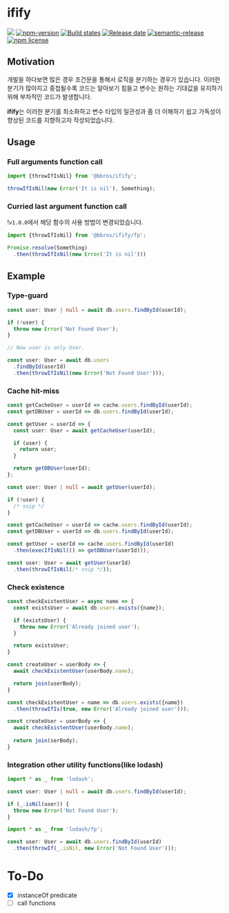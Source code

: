 # ifify

![][version-image] [![npm-version][npm-image]][npm-url] [![Build states][build-state-image]][build-state-url] [![Release date][release-date-image]][release-url]
[![semantic-release][semantic-image]][semantic-url] [![npm license][license-image]][license-url]

## Motivation

개발을 하다보면 많은 경우 조건문을 통해서 로직을 분기하는 경우가 있습니다. 이러한 분기가 많아지고 중첩될수록 코드는 알아보기 힘들고 변수는 원하는 기대값을 유지하기 위해 부차적인 코드가 발생합니다.

**ifify**는 이러한 분기를 최소화하고 변수 타입의 일관성과 좀 더 이해하기 쉽고 가독성이 향상된 코드를 지향하고자 작성되었습니다.

## Usage

### Full arguments function call

```typescript
import {throwIfIsNil} from '@bbros/ifify';

throwIfIsNil(new Error('It is nil'), Something);
```

### Curried last argument function call

!`v1.0.0`에서 해당 함수의 사용 방법이 변경되었습니다.

```typescript
import {throwIfIsNil} from '@bbros/ifify/fp';

Promise.resolve(Something)
  .then(throwIfIsNil(new Error('It is nil')))
```

## Example

### Type-guard

```typescript
const user: User | null = await db.users.findById(userId);

if (!user) {
  throw new Error('Not Found User');
}

// Now user is only User.
```

```typescript
const user: User = await db.users
  .findById(userId)
  .then(throwIfIsNil(new Error('Not Found User')));
```

### Cache hit-miss

```typescript
const getCacheUser = userId => cache.users.findById(userId);
const getDBUser = userId => db.users.findById(userId);

const getUser = userId => {
  const user: User = await getCacheUser(userId);

  if (user) {
    return user;
  }

  return getDBUser(userId);
};

const user: User | null = await getUser(userId);

if (!user) {
  /* snip */
}
```

```typescript
const getCacheUser = userId => cache.users.findById(userId);
const getDBUser = userId => db.users.findById(userId);

const getUser = userId => cache.users.findById(userId)
  .then(execIfIsNil(() => getDBUser(userId)));

const user: User = await getUser(userId)
  .then(throwIfIsNil(/* snip */));
```

### Check existence

```typescript
const checkExistentUser = async name => {
  const existsUser = await db.users.exists({name});

  if (existsUser) {
    throw new Error('Already joined user');
  }

  return existsUser;
}

const createUser = userBody => {
  await checkExistentUser(userBody.name);

  return join(userBody);
}
```

```typescript
const checkExistentUser = name => db.users.exists({name})
  .then(throwIfIs(true, new Error('Already joined user')));

const createUser = userBody => {
  await checkExistentUser(userBody.name);
  
  return join(serBody);
}
```

### Integration other utility functions(like lodash)

```typescript
import * as _ from 'lodash';

const user: User | null = await db.users.findById(userId);

if (_.isNil(user)) {
  throw new Error('Not Found User');
}
```

```typescript
import * as _ from 'lodash/fp';

const user: User = await db.users.findById(userId)
  .then(throwIf(_.isNil, new Error('Not Found User')));
```

<!-- README.md 맨 하단에 추가할 부분 -->
[version-image]: https://img.shields.io/github/package-json/v/boostbrothers/ifify

[npm-image]: https://img.shields.io/npm/v/@bbros/ifify.svg
[npm-url]: https://www.npmjs.com/package/@bbros/ifify

[build-state-image]: https://github.com/boostbrothers/ifify/workflows/Release/badge.svg
[build-state-url]: https://github.com/boostbrothers/ifify/actions/workflows/release.yml

[release-date-image]: https://img.shields.io/github/release-date/boostbrothers/ifify
[release-url]: https://github.com/boostbrothers/ifify/releases

[semantic-image]: https://img.shields.io/badge/%20%20%F0%9F%93%A6%F0%9F%9A%80-semantic--release-e10079.svg
[semantic-url]: https://github.com/semantic-release/semantic-release

[license-image]: https://img.shields.io/npm/l/@bbros/ifify.svg
[license-url]: https://github.com/boostbrothers/ifify/blob/master/LICENSE

# To-Do

- [x] instanceOf predicate
- [ ] call functions
